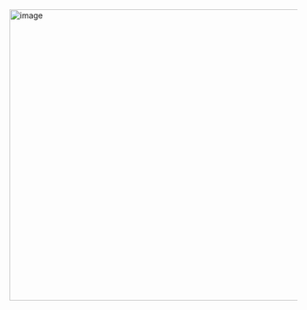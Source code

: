 <img width="511" alt="image" src="https://github.com/WhoWaWay/WhoWaWay.github.io/assets/157083035/5318c515-44e2-4615-97cc-1f136fafd5ae">
